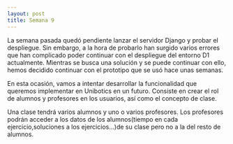 ```yaml
---
layout: post
title: Semana 9
---
```


La semana pasada quedó pendiente lanzar el servidor Django y probar el despliegue. Sin embargo, a la 
hora de probarlo han surgido varios errores que han complicado poder continuar con el despliegue del entorno D1 
actualmente. Mientras se busca una solución y se puede continuar con ello, hemos decidido continuar con el prototipo
que se usó hace unas semanas. 

En esta ocasión, vamos a intentar desarrollar la funcionalidad que queremos implementar 
en Unibotics en un futuro. Consiste en crear el rol de alumnos y profesores en los usuarios, así como el concepto 
de clase.

Una clase tendrá varios alumnos y uno o varios profesores. Los profesores podrán acceder a los datos de los alumnos(tiempo
en cada ejercicio,soluciones a los ejercicios...)de su clase pero no a la del resto de alumnos.
